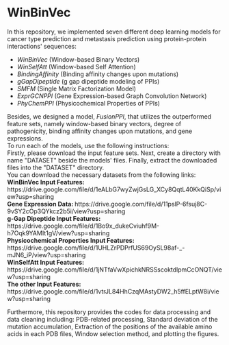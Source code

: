 <h1> WinBinVec </h1>
In this repository, we implemented seven different deep learning models for cancer type prediction and metastasis prediction using protein-protein interactions' sequences:
<ul>
  <li><em>WinBinVec</em> (Window-based Binary Vectors)</li> 
  <li><em>WinSelfAtt</em> (Window-based Self Attention)</li> 
  <li><em>BindingAffinity</em> (Binding affinity changes upon mutations)</li>
  <li><em>gGapDipeptide</em> (g gap dipeptide modeling of PPIs)</li> 
  <li><em>SMFM</em> (Single Matrix Factorization Model)</li>
  <li><em>ExprGCNPPI</em> (Gene Expression-based Graph Convolution Network)</li>
  <li><em>PhyChemPPI</em> (Physicochemical Properties of PPIs)</li>
</ul>
Besides, we designed a model, <em>FusionPPI</em>, that utilizes the outperformed feature sets, namely window-based binary vectors, degree of pathogenicity, binding affinity changes upon mutations, and gene expressions. <br>
To run each of the models, use the following instructions: <br>
Firstly, please download the input feature sets. Next, create a directory with name "DATASET" beside the models' files. Finally, extract the downloaded files into the "DATASET" directory. <br>
You can download the necessary datasets from the following links:
<br>
<b> WinBinVec Input Features: </b>
https://drive.google.com/file/d/1eALbG7wyZwjGsLG_XCy8QqtL40KkQiSp/view?usp=sharing
<br>
<b> Gene Expression Data: </b>
https://drive.google.com/file/d/11pslP-6fsuj8C-9vSY2cOp3QYkcz2b5i/view?usp=sharing
<br>
<b> g-Gap Dipeptide Input Features: </b>
https://drive.google.com/file/d/1Bo9x_dukeCviuhf9M-h7Oqk9YAMIt1gV/view?usp=sharing
<br>
<b> Physicochemical Properties Input Features: </b>
https://drive.google.com/file/d/1UHLZrPDPrfUS69OySL98af-_-mJN6_iP/view?usp=sharing
<br>
<b> WinSelfAtt Input Features: </b>
https://drive.google.com/file/d/1jNTfaVwXpichkNRSSscoktdlpmCcONQT/view?usp=sharing
<br>
<b> The other Input Features: </b>
https://drive.google.com/file/d/1vtrJL84HhCzqMAstyDW2_h5ffELptW8i/view?usp=sharing
<br>




Furthermore, this repository provides the codes for data processing and data cleaning including: PDB-related processing, Standard deviation of the mutation accumulation, Extraction of the positions of the available amino acids in each PDB files, Window selection method, and plotting the figures.
